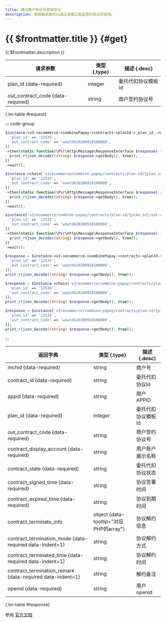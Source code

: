 ```yaml
---
title: 通过商户协议号查询协议
description: 电商服务商可以通过该接口发起签约协议的查询。
---
```


# {{ $frontmatter.title }} {#get}

{{ $frontmatter.description }}

| 请求参数 | 类型 {.type} | 描述 {.desc}
| --- | --- | ---
| plan_id {data-required} | integer | 委托代扣协议模板Id
| out_contract_code {data-required} | string | 商户签约协议号

{.im-table #request}

::: code-group

```php [异步纯链式]
$instance->v3->ecommerce->combinePapay->contracts->planId->_plan_id_->outContractCode->_out_contract_code_->getAsync([
  'plan_id' => '12535',
  'out_contract_code' => 'wxwtdk20200910100000',
])
->then(static function(\Psr\Http\Message\ResponseInterface $response) {
  print_r(json_decode((string) $response->getBody(), true));
})
->wait();
```

```php [异步声明式]
$instance->chain('v3/ecommerce/combine-papay/contracts/plan-id/{plan_id}/out-contract-code/{out_contract_code}')->getAsync([
  'plan_id' => '12535',
  'out_contract_code' => 'wxwtdk20200910100000',
])
->then(static function(\Psr\Http\Message\ResponseInterface $response) {
  print_r(json_decode((string) $response->getBody(), true));
})
->wait();
```

```php [异步属性式]
$instance['v3/ecommerce/combine-papay/contracts/plan-id/{plan_id}/out-contract-code/{out_contract_code}']->getAsync([
  'plan_id' => '12535',
  'out_contract_code' => 'wxwtdk20200910100000',
])
->then(static function(\Psr\Http\Message\ResponseInterface $response) {
  print_r(json_decode((string) $response->getBody(), true));
})
->wait();
```

```php [同步纯链式]
$response = $instance->v3->ecommerce->combinePapay->contracts->planId->_plan_id_->outContractCode->_out_contract_code_->get([
  'plan_id' => '12535',
  'out_contract_code' => 'wxwtdk20200910100000',
]);
print_r(json_decode((string) $response->getBody(), true));
```

```php [同步声明式]
$response = $instance->chain('v3/ecommerce/combine-papay/contracts/plan-id/{plan_id}/out-contract-code/{out_contract_code}')->get([
  'plan_id' => '12535',
  'out_contract_code' => 'wxwtdk20200910100000',
]);
print_r(json_decode((string) $response->getBody(), true));
```

```php [同步属性式]
$response = $instance['v3/ecommerce/combine-papay/contracts/plan-id/{plan_id}/out-contract-code/{out_contract_code}']->get([
  'plan_id' => '12535',
  'out_contract_code' => 'wxwtdk20200910100000',
]);
print_r(json_decode((string) $response->getBody(), true));
```

:::

| 返回字典 | 类型 {.type} | 描述 {.desc}
| --- | --- | ---
| mchid {data-required} | string | 商户号
| contract_id {data-required} | string | 委托代扣协议Id
| appid {data-required} | string | 商户APPID
| plan_id {data-required} | integer | 委托代扣协议模板Id
| out_contract_code {data-required} | string | 商户签约协议号
| contract_display_account {data-required} | string | 用户账户展示名称
| contract_state {data-required} | string | 委托代扣协议状态
| contract_signed_time {data-required} | string | 协议签署时间
| contract_expired_time {data-required} | string | 协议到期时间
| contract_terminate_info | object {data-tooltip="对应PHP的array"} | 协议解约信息
| contract_termination_mode {data-required data-indent=1} | string | 协议解约方式
| contract_terminated_time {data-required data-indent=1} | string | 协议解约时间
| contract_termination_remark {data-required data-indent=1} | string | 解约备注
| openid {data-required} | string | 用户openid

{.im-table #response}

参阅 [官方文档](https://pay.weixin.qq.com/doc/v3/partner/4012884060)
